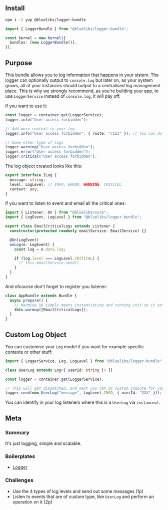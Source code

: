 ## Install

```bash
npm i -S yup @bluelibs/logger-bundle
```

```ts
import { LoggerBundle } from "@bluelibs/logger-bundle";

const kernel = new Kernel({
  bundles: [new LoggerBundle()],
});
```

## Purpose

This bundle allows you to log information that happens in your sistem. The logger can optionally output to `console.log` but later on, as your system grows, all of your instances should output to a centralised log management place. This is why we strongly recommend, as you're building your app, to use `LoggerService` instead of `console.log`, it will pay off.

If you want to use it:

```typescript
const logger = container.get(LoggerService);
logger.info("User access forbidden");

// Add more context to your log
logger.info("User access forbidden", { route: "/123" }); // You can do anything you like to your context

// Some other type of logs
logger.warning("User access forbidden");
logger.error("User access forbidden");
logger.critical("User access forbidden");
```

The log object created looks like this:

```typescript
export interface ILog {
  message: string;
  level: LogLevel; // INFO, ERROR, WARNING, CRITICAL
  context: any;
}
```

If you want to listen to event and email all the critical ones:

```typescript
import { Listener, On } from "@bluelibs/core";
import { LogEvent, LogLevel } from "@bluelibs/logger-bundle";

export class EmailCriticalLogs extends Listener {
  constructor(protected readonly emailService: EmailService) {}

  @On(LogEvent)
  onLog(e: LogEvent) {
    const log = e.data.log;

    if (log.level === LogLevel.CRITICAL) {
      // this.emailService.send()
    }
  }
}
```

And ofcourse don't forget to register you listener:

```typescript
class AppBundle extends Bundle {
  async prepare() {
    // Warming up simply means instantiating and running init so it attaches events
    this.warmup([EmailCriticalLogs]);
  }
}
```

## Custom Log Object

You can customise your `Log` model if you want for example specific contexts or other stuff:

```ts
import { LoggerService, Log, LogLevel } from "@bluelibs/logger-bundle";

class UserLog extends Log<{ userId: string }> {}

const logger = container.get(LoggerService);

// This will get dispatched, and next you can do custom compute for your log by checking instance of
logger.send(new UserLog("message", LogLevel.INFO, { userId: "XXX" }));
```

You can identify in your log listeners where this is a `UserLog` via `instanceof`.

## Meta

### Summary

It's just logging, simple and scalable.

### Boilerplates

- [Logger](https://stackblitz.com/edit/node-pdsjea?file=README.md)

### Challenges

- Use the 4 types of log levels and send out some messages (1p)
- Listen to events that are of custom type, like `UserLog` and perform an operation on it (2p)
